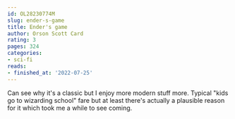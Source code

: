 ```yaml
---
id: OL28230774M
slug: ender-s-game
title: Ender's game
author: Orson Scott Card
rating: 3
pages: 324
categories:
- sci-fi
reads:
- finished_at: '2022-07-25'
---
```

Can see why it's a classic but I enjoy more modern stuff more. Typical "kids go to wizarding school" fare but at least there's actually a plausible reason for it which took me a while to see coming.
